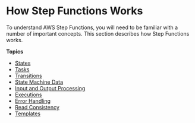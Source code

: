 # How Step Functions Works<a name="how-step-functions-works"></a>

To understand AWS Step Functions, you will need to be familiar with a number of important concepts\. This section describes how Step Functions works\.

**Topics**
+ [States](concepts-states.md)
+ [Tasks](concepts-tasks.md)
+ [Transitions](concepts-transitions.md)
+ [State Machine Data](concepts-state-machine-data.md)
+ [Input and Output Processing](concepts-input-output-filtering.md)
+ [Executions](concepts-state-machine-executions.md)
+ [Error Handling](concepts-error-handling.md)
+ [Read Consistency](concepts-read-consistency.md)
+ [Templates](concepts-templates.md)